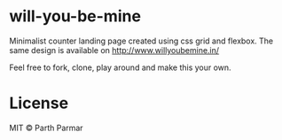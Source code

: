 # will-you-be-mine

Minimalist counter landing page created using css grid and flexbox. The same design is available on http://www.willyoubemine.in/

Feel free to fork, clone, play around and make this your own.

# License

MIT © Parth Parmar
